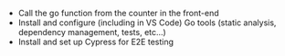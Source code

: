 - Call the go function from the counter in the front-end
- Install and configure (including in VS Code) Go tools (static analysis, dependency management, tests, etc...)
- Install and set up Cypress for E2E testing
